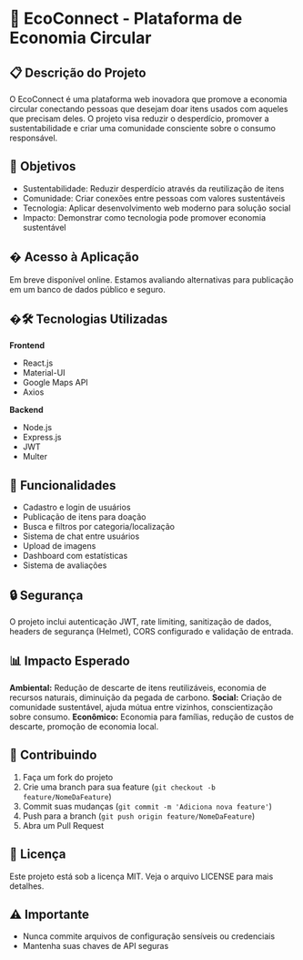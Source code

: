 
# 🌱 EcoConnect - Plataforma de Economia Circular

## 📋 Descrição do Projeto
O EcoConnect é uma plataforma web inovadora que promove a economia circular conectando pessoas que desejam doar itens usados com aqueles que precisam deles. O projeto visa reduzir o desperdício, promover a sustentabilidade e criar uma comunidade consciente sobre o consumo responsável.

## 🎯 Objetivos
- Sustentabilidade: Reduzir desperdício através da reutilização de itens
- Comunidade: Criar conexões entre pessoas com valores sustentáveis
- Tecnologia: Aplicar desenvolvimento web moderno para solução social
- Impacto: Demonstrar como tecnologia pode promover economia sustentável

## � Acesso à Aplicação
Em breve disponível online. Estamos avaliando alternativas para publicação em um banco de dados público e seguro.

## �🛠️ Tecnologias Utilizadas
**Frontend**
- React.js
- Material-UI
- Google Maps API
- Axios

**Backend**
- Node.js
- Express.js
- JWT
- Multer

## 🚀 Funcionalidades
- Cadastro e login de usuários
- Publicação de itens para doação
- Busca e filtros por categoria/localização
- Sistema de chat entre usuários
- Upload de imagens
- Dashboard com estatísticas
- Sistema de avaliações

## 🔒 Segurança
O projeto inclui autenticação JWT, rate limiting, sanitização de dados, headers de segurança (Helmet), CORS configurado e validação de entrada.

## 📊 Impacto Esperado
**Ambiental:** Redução de descarte de itens reutilizáveis, economia de recursos naturais, diminuição da pegada de carbono.
**Social:** Criação de comunidade sustentável, ajuda mútua entre vizinhos, conscientização sobre consumo.
**Econômico:** Economia para famílias, redução de custos de descarte, promoção de economia local.

## 🤝 Contribuindo
1. Faça um fork do projeto
2. Crie uma branch para sua feature (`git checkout -b feature/NomeDaFeature`)
3. Commit suas mudanças (`git commit -m 'Adiciona nova feature'`)
4. Push para a branch (`git push origin feature/NomeDaFeature`)
5. Abra um Pull Request

## 📝 Licença
Este projeto está sob a licença MIT. Veja o arquivo LICENSE para mais detalhes.

## ⚠️ Importante
- Nunca commite arquivos de configuração sensíveis ou credenciais
- Mantenha suas chaves de API seguras
